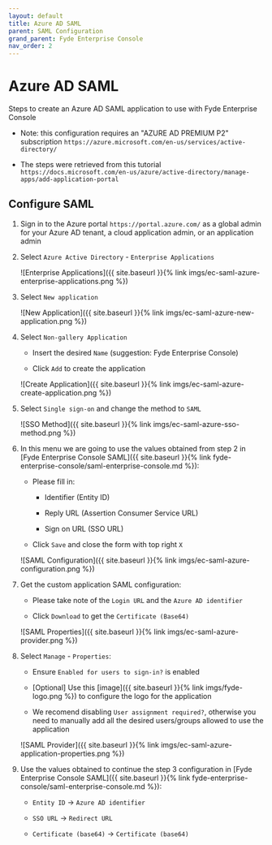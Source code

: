 ```yaml
---
layout: default
title: Azure AD SAML
parent: SAML Configuration
grand_parent: Fyde Enterprise Console
nav_order: 2
---
```

# Azure AD SAML

Steps to create an Azure AD SAML application to use with Fyde Enterprise Console

- Note: this configuration requires an "AZURE AD PREMIUM P2" subscription `https://azure.microsoft.com/en-us/services/active-directory/`

- The steps were retrieved from this tutorial `https://docs.microsoft.com/en-us/azure/active-directory/manage-apps/add-application-portal`

## Configure SAML

1. Sign in to the Azure portal `https://portal.azure.com/` as a global admin for your Azure AD tenant, a cloud application admin, or an application admin

1. Select `Azure Active Directory` - `Enterprise Applications`

    ![Enterprise Applications]({{ site.baseurl }}{% link imgs/ec-saml-azure-enterprise-applications.png %})

1. Select `New application`

    ![New Application]({{ site.baseurl }}{% link imgs/ec-saml-azure-new-application.png %})

1. Select `Non-gallery Application`

    - Insert the desired `Name` (suggestion: Fyde Enterprise Console)

    - Click `Add` to create the application

    ![Create Application]({{ site.baseurl }}{% link imgs/ec-saml-azure-create-application.png %})

1. Select `Single sign-on` and change the method to `SAML`

    ![SSO Method]({{ site.baseurl }}{% link imgs/ec-saml-azure-sso-method.png %})

1. In this menu we are going to use the values obtained from step 2 in [Fyde Enterprise Console SAML]({{ site.baseurl }}{% link fyde-enterprise-console/saml-enterprise-console.md %}):

    - Please fill in:

        - Identifier (Entity ID)

        - Reply URL (Assertion Consumer Service URL)

        - Sign on URL (SSO URL)

    - Click `Save` and close the form with top right `X`

    ![SAML Configuration]({{ site.baseurl }}{% link imgs/ec-saml-azure-configuration.png %})

1. Get the custom application SAML configuration:

    - Please take note of the `Login URL` and the `Azure AD identifier`

    - Click `Download` to get the `Certificate (Base64)`

    ![SAML Properties]({{ site.baseurl }}{% link imgs/ec-saml-azure-provider.png %})

1. Select `Manage` - `Properties`:

    - Ensure `Enabled for users to sign-in?` is enabled

    - [Optional] Use this [image]({{ site.baseurl }}{% link imgs/fyde-logo.png %}) to configure the logo for the application

    - We recomend disabling `User assignment required?`, otherwise you need to manually add all the desired users/groups allowed to use the application

    ![SAML Provider]({{ site.baseurl }}{% link imgs/ec-saml-azure-application-properties.png %})

1. Use the values obtained to continue the step 3 configuration in [Fyde Enterprise Console SAML]({{ site.baseurl }}{% link fyde-enterprise-console/saml-enterprise-console.md %}):

    - `Entity ID` -> `Azure AD identifier`

    - `SSO URL` -> `Redirect URL`

    - `Certificate (base64)` -> `Certificate (base64)`
